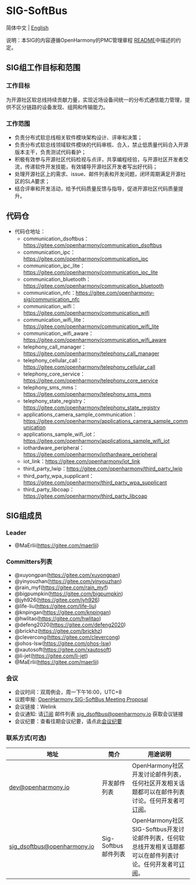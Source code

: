 # SIG-SoftBus
简体中文 | [English](./sig_softbus.md)

说明：本SIG的内容遵循OpenHarmony的PMC管理章程 [README](/zh/pmc.md)中描述的约定。

## SIG组工作目标和范围

### 工作目标
为开源社区软总线持续贡献力量，实现近场设备间统一的分布式通信能力管理，提供不区分链路的设备发现、组网和传输能力。

### 工作范围
- 负责分布式软总线相关软件模块架构设计、评审和决策；
- 负责分布式软总线领域软件模块的代码审核、合入，禁止低质量代码合入开源版本主干，负责测试代码看护；
- 积极有效参与开源社区代码检视与点评，共享编程经验，与开源社区开发者交流，传递软件开发技能，有效辅导开源社区开发者写出好代码；
- 处理开源社区上的需求、issue、邮件列表和开发问题，闭环周期满足开源社区的SLA要求；
- 结合评审和开发活动，给予代码质量反馈与指导，促进开源社区代码质量提升。

## 代码仓
- 代码仓地址：
  - communication_dsoftbus：https://gitee.com/openharmony/communication_dsoftbus
  - communication_ipc：https://gitee.com/openharmony/communication_ipc
  - communication_ipc_lite：https://gitee.com/openharmony/communication_ipc_lite
  - communication_bluetooth：https://gitee.com/openharmony/communication_bluetooth
  - communication_nfc：https://gitee.com/openharmony-sig/communication_nfc
  - communication_wifi：https://gitee.com/openharmony/communication_wifi
  - communication_wifi_lite：https://gitee.com/openharmony/communication_wifi_lite
  - communication_wifi_aware：https://gitee.com/openharmony/communication_wifi_aware
  - telephony_call_manager：https://gitee.com/openharmony/telephony_call_manager
  - telephony_cellular_call：https://gitee.com/openharmony/telephony_cellular_call
  - telephony_core_service：https://gitee.com/openharmony/telephony_core_service
  - telephony_sms_mms：https://gitee.com/openharmony/telephony_sms_mms
  - telephony_state_registry：https://gitee.com/openharmony/telephony_state_registry
  - applications_camera_sample_communication：https://gitee.com/openharmony/applications_camera_sample_communication
  - applications_sample_wifi_iot：https://gitee.com/openharmony/applications_sample_wifi_iot
  - iothardware_peripheral：https://gitee.com/openharmony/iothardware_peripheral
  - iot_link：https://gitee.com/openharmony/iot_link
  - third_party_lwip：https://gitee.com/openharmony/third_party_lwip
  - third_party_wpa_supplicant：https://gitee.com/openharmony/third_party_wpa_supplicant
  - third_party_libcoap：https://gitee.com/openharmony/third_party_libcoap

## SIG组成员

### Leader
- @MaErlii(https://gitee.com/maerlii)

### Committers列表
- @xuyongpan(https://gitee.com/xuyongpan)
- @yinyouzhan(https://gitee.com/yinyouzhan)
- @rain_myf(https://gitee.com/rain_myf)
- @bigpumpkin(https://gitee.com/bigpumpkin)
- @jyh926(https://gitee.com/jyh926)
- @life-liu(https://gitee.com/life-liu)
- @knpingan(https://gitee.com/knpingan)
- @hwlitao(https://gitee.com/hwlitao)
- @defeng2020(https://gitee.com/defeng2020)
- @brickhz(https://gitee.com/brickhz)
- @clevercong(https://gitee.com/clevercong)
- @ohos-lsw(https://gitee.com/ohos-lsw)
- @xautosoft(https://gitee.com/xautosoft)
- @li-jet(https://gitee.com/li-jet)
- @MaErlii(https://gitee.com/maerlii)

### 会议
 - 会议时间：双周例会，周一下午16:00，UTC+8
 - 议题申报: [OpenHarmony SIG-SoftBus Meeting Proposal](https://shimo.im/sheets/iDp1dGmnk3sVjJoE/MODOC)
 - 会议链接：Welink
 - 会议通知: 请[订阅](https://lists.openatom.io/postorius/lists/sig_dsoftbus.openharmony.io) 邮件列表 sig_dsoftbus@openharmony.io 获取会议链接
 - 会议纪要：查看往期会议纪要，请点此[会议纪要](https://gitee.com/openharmony-sig/sig-content/blob/master/softbus/meetings)

### 联系方式(可选)
| 地址                                 | 简介        | 用途说明                                                         |
| ---------------------------------------|---------- | ------------------------------------------------------------ |
| dev@openharmony.io  <img width=120/>| 开发邮件列表 <img width=100/> | OpenHarmony社区开发讨论邮件列表，任何社区开发相关话题都可以在邮件列表讨论。任何开发者可[订阅](https://lists.openatom.io/postorius/lists/dev.openharmony.io)。<img width=200/>|
| sig_dsoftbus@openharmony.io  <img width=120/>| Sig-Softbus邮件列表 <img width=100/> | OpenHarmony社区SIG-Softbus开发讨论邮件列表，任何软总线开发相关话题都可以在邮件列表讨论。任何开发者可[订阅](https://lists.openatom.io/postorius/lists/sig_dsoftbus.openharmony.io/)。<img width=200/>|
